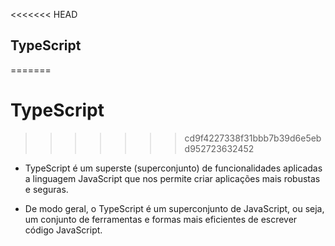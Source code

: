 <<<<<<< HEAD
## TypeScript
=======
# TypeScript
>>>>>>> cd9f4227338f31bbb7b39d6e5ebd952723632452

- TypeScript é um superste (superconjunto) de funcionalidades aplicadas a linguagem JavaScript que nos permite criar aplicações mais robustas e seguras.

- De modo geral, o TypeScript é um superconjunto de JavaScript, ou seja, um conjunto de ferramentas e formas mais eficientes de escrever código JavaScript.
